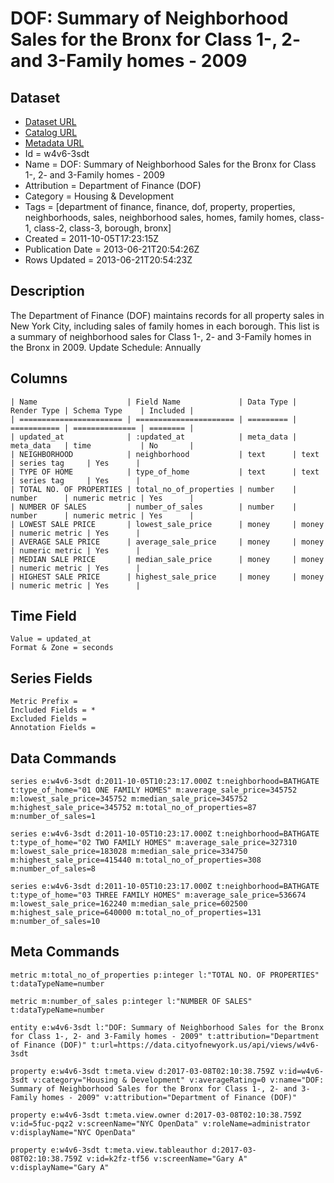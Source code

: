 # DOF: Summary of Neighborhood Sales for the Bronx for Class 1-, 2- and 3-Family homes - 2009

## Dataset

* [Dataset URL](https://data.cityofnewyork.us/api/views/w4v6-3sdt/rows.json?max_rows=100)
* [Catalog URL](https://catalog.data.gov/dataset/dof-summary-of-neighborhood-sales-for-the-bronx-for-class-1-2-and-3-family-homes-2009-11c00)
* [Metadata URL](https://data.cityofnewyork.us/api/views/w4v6-3sdt)
* Id = w4v6-3sdt
* Name = DOF: Summary of Neighborhood Sales for the Bronx for Class 1-, 2- and 3-Family homes - 2009
* Attribution = Department of Finance (DOF)
* Category = Housing & Development
* Tags = [department of finance, finance, dof, property, properties, neighborhoods, sales, neighborhood sales, homes, family homes, class-1, class-2, class-3, borough, bronx]
* Created = 2011-10-05T17:23:15Z
* Publication Date = 2013-06-21T20:54:26Z
* Rows Updated = 2013-06-21T20:54:23Z

## Description

The Department of Finance (DOF) maintains records for all property sales in New York City, including sales of family homes in each borough. This list is a summary of neighborhood sales for Class 1-, 2- and 3-Family homes in the Bronx in 2009.
Update Schedule: Annually

## Columns

```ls
| Name                    | Field Name             | Data Type | Render Type | Schema Type    | Included | 
| ======================= | ====================== | ========= | =========== | ============== | ======== | 
| updated_at              | :updated_at            | meta_data | meta_data   | time           | No       | 
| NEIGHBORHOOD            | neighborhood           | text      | text        | series tag     | Yes      | 
| TYPE OF HOME            | type_of_home           | text      | text        | series tag     | Yes      | 
| TOTAL NO. OF PROPERTIES | total_no_of_properties | number    | number      | numeric metric | Yes      | 
| NUMBER OF SALES         | number_of_sales        | number    | number      | numeric metric | Yes      | 
| LOWEST SALE PRICE       | lowest_sale_price      | money     | money       | numeric metric | Yes      | 
| AVERAGE SALE PRICE      | average_sale_price     | money     | money       | numeric metric | Yes      | 
| MEDIAN SALE PRICE       | median_sale_price      | money     | money       | numeric metric | Yes      | 
| HIGHEST SALE PRICE      | highest_sale_price     | money     | money       | numeric metric | Yes      | 
```

## Time Field

```ls
Value = updated_at
Format & Zone = seconds
```

## Series Fields

```ls
Metric Prefix = 
Included Fields = *
Excluded Fields = 
Annotation Fields = 
```

## Data Commands

```ls
series e:w4v6-3sdt d:2011-10-05T10:23:17.000Z t:neighborhood=BATHGATE t:type_of_home="01 ONE FAMILY HOMES" m:average_sale_price=345752 m:lowest_sale_price=345752 m:median_sale_price=345752 m:highest_sale_price=345752 m:total_no_of_properties=87 m:number_of_sales=1

series e:w4v6-3sdt d:2011-10-05T10:23:17.000Z t:neighborhood=BATHGATE t:type_of_home="02 TWO FAMILY HOMES" m:average_sale_price=327310 m:lowest_sale_price=183028 m:median_sale_price=334750 m:highest_sale_price=415440 m:total_no_of_properties=308 m:number_of_sales=8

series e:w4v6-3sdt d:2011-10-05T10:23:17.000Z t:neighborhood=BATHGATE t:type_of_home="03 THREE FAMILY HOMES" m:average_sale_price=536674 m:lowest_sale_price=162240 m:median_sale_price=602500 m:highest_sale_price=640000 m:total_no_of_properties=131 m:number_of_sales=10
```

## Meta Commands

```ls
metric m:total_no_of_properties p:integer l:"TOTAL NO. OF PROPERTIES" t:dataTypeName=number

metric m:number_of_sales p:integer l:"NUMBER OF SALES" t:dataTypeName=number

entity e:w4v6-3sdt l:"DOF: Summary of Neighborhood Sales for the Bronx for Class 1-, 2- and 3-Family homes - 2009" t:attribution="Department of Finance (DOF)" t:url=https://data.cityofnewyork.us/api/views/w4v6-3sdt

property e:w4v6-3sdt t:meta.view d:2017-03-08T02:10:38.759Z v:id=w4v6-3sdt v:category="Housing & Development" v:averageRating=0 v:name="DOF: Summary of Neighborhood Sales for the Bronx for Class 1-, 2- and 3-Family homes - 2009" v:attribution="Department of Finance (DOF)"

property e:w4v6-3sdt t:meta.view.owner d:2017-03-08T02:10:38.759Z v:id=5fuc-pqz2 v:screenName="NYC OpenData" v:roleName=administrator v:displayName="NYC OpenData"

property e:w4v6-3sdt t:meta.view.tableauthor d:2017-03-08T02:10:38.759Z v:id=k2fz-tf56 v:screenName="Gary A" v:displayName="Gary A"
```